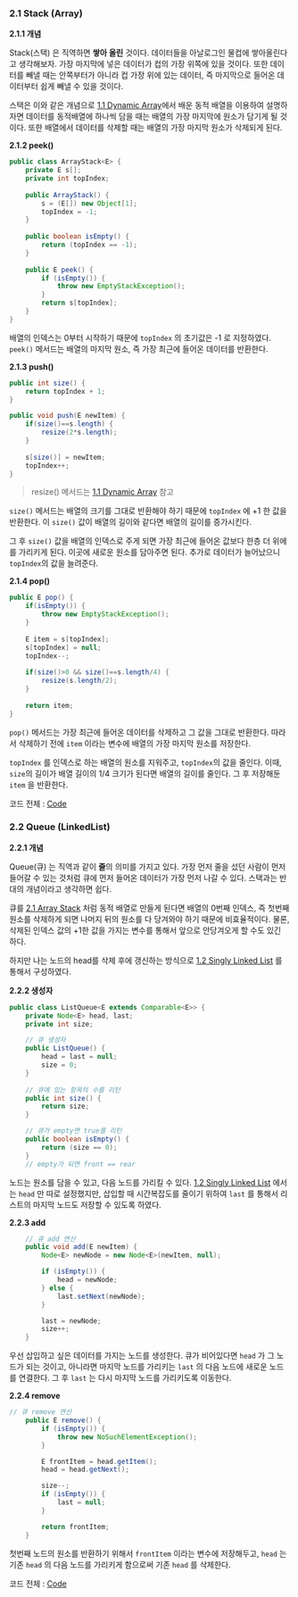 ### 2.1 Stack (Array)

**2.1.1 개념**

Stack(스택) 은 직역하면 **쌓아 올린** 것이다. 데이터들을 아날로그인 물컵에 쌓아올린다고 생각해보자. 가장 마지막에 넣은 데이터가 컵의 가장 위쪽에 있을 것이다. 또한 데이터를 빼낼 때는 안쪽부터가 아니라 컵 가장 위에 있는 데이터, 즉 마지막으로 들어온 데이터부터 쉽게 빼낼 수 있을 것이다.

스택은 이와 같은 개념으로 [1.1 Dynamic Array](https://github.com/1Dohyeon/Study-DataStructure/blob/master/01_Lists_with_py/01_DynamicArray.py)에서 배운 동적 배열을 이용하여 설명하자면 데이터를 동적배열에 하나씩 담을 때는 배열의 가장 마지막에 원소가 담기게 될 것이다. 또한 배열에서 데이터를 삭제할 때는 배열의 가장 마지막 원소가 삭제되게 된다.

**2.1.2 peek()**
``` java
public class ArrayStack<E> {
	private E s[];
	private int topIndex;
	
	public ArrayStack() {
		s = (E[]) new Object[1];	
		topIndex = -1;
	}
	
	public boolean isEmpty() {
		return (topIndex == -1);
	}
	
	public E peek() {
		if (isEmpty()) {
			throw new EmptyStackException();
		}
		return s[topIndex];
	}
}
```
배열의 인덱스는 0부터 시작하기 때문에 `topIndex` 의 초기값은 -1 로 지정하였다. `peek()` 메서드는 배열의 마지막 원소, 즉 가장 최근에 들어온 데이터를 반환한다.

**2.1.3 push()**
``` java
public int size() {
	return topIndex + 1;
}

public void push(E newItem) {
	if(size()==s.length) {
		resize(2*s.length);
	}
		
	s[size()] = newItem;
	topIndex++;
}
```
> resize() 메서드는 [1.1 Dynamic Array](https://github.com/1Dohyeon/Study-DataStructure/blob/master/01_Lists_with_py/01_DynamicArray.py) 참고

`size()` 메서드는 배열의 크기를 그대로 반환해야 하기 때문에 `topIndex` 에 +1 한 값을 반환한다. 이 `size()` 값이 배열의 길이와 같다면 배열의 길이를 증가시킨다.

그 후 `size()` 값을 배열의 인덱스로 주게 되면 가장 최근에 들어온 값보다 한층 더 위에를 가리키게 된다. 이곳에 새로운 원소를 담아주면 된다. 추가로 데이터가 늘어났으니 `topIndex`의 값을 늘려준다.

**2.1.4 pop()**
``` java
public E pop() {
	if(isEmpty()) {
		throw new EmptyStackException();
	}
	
	E item = s[topIndex];
	s[topIndex] = null;
	topIndex--;
	
	if(size()>0 && size()==s.length/4) {
		resize(s.length/2);
	}
	
	return item;
}
```
`pop()` 메서드는 가장 최근에 들어온 데이터를 삭제하고 그 값을 그대로 반환한다. 따라서 삭제하기 전에 `item` 이라는 변수에 배열의 가장 마지막 원소를 저장한다. 

`topIndex` 를 인덱스로 하는 배열의 원소를 지워주고, `topIndex`의 값을 줄인다. 이때, `size`의 길이가 배열 길이의 1/4 크기가 된다면 배열의 길이를 줄인다. 그 후 저장해둔 `item` 을 반환한다.

코드 전체 : [Code](https://github.com/1Dohyeon/Study-DataStructure/blob/master/02_stack_and_queue_with_java/D1_ArrayStack/ArrayStack.java)

### 2.2 Queue (LinkedList)

**2.2.1 개념**

Queue(큐) 는 직역과 같이 **줄**의 의미를 가지고 있다. 가장 먼저 줄을 섰던 사람이 먼저 들어갈 수 있는 것처럼 큐에 먼저 들어온 데이터가 가장 먼저 나갈 수 있다. 스택과는 반대의 개념이라고 생각하면 쉽다.

큐를 [2.1 Array Stack](https://github.com/1Dohyeon/Study-DataStructure/blob/master/02_stack_and_queue_with_java/D1_ArrayStack/ArrayStack.java) 처럼 동적 배열로 만들게 된다면 배열의 0번째 인덱스, 즉 첫번째 원소를 삭제하게 되면 나머지 뒤의 원소를 다 당겨와야 하기 때문에 비효율적이다. 물론, 삭제된 인덱스 값의 +1한 값을 가지는 변수를 통해서 앞으로 안당겨오게 할 수도 있긴 하다. 

하지만 나는 노드의 head를 삭제 후에 갱신하는 방식으로 [1.2 Singly Linked List](https://github.com/1Dohyeon/Study-DataStructure/blob/master/01_Lists_with_py/02_SinglyLinkedList.py) 를 통해서 구성하였다.

**2.2.2 생성자**
``` java
public class ListQueue<E extends Comparable<E>> {
    private Node<E> head, last;
    private int size;

    // 큐 생성자
    public ListQueue() {
        head = last = null;
        size = 0;
    }
	
	// 큐에 있는 항목의 수를 리턴
    public int size() {
        return size;
    }

    // 큐가 empty면 true를 리턴
    public boolean isEmpty() {
        return (size == 0);
    }
    // empty가 되면 front == rear
```
노드는 원소를 담을 수 있고, 다음 노드를 가리킬 수 있다. [1.2 Singly Linked List](https://github.com/1Dohyeon/Study-DataStructure/blob/master/01_Lists_with_py/02_SinglyLinkedList.py) 에서는 `head` 만 따로 설정했지만, 삽입할 때 시간복잡도를 줄이기 위하여 `last` 를 통해서 리스트의 마지막 노드도 저장할 수 있도록 하였다.

**2.2.3 add**
``` java
    // 큐 add 연산
    public void add(E newItem) {
        Node<E> newNode = new Node<E>(newItem, null);

        if (isEmpty()) {
            head = newNode;
        } else {
            last.setNext(newNode);
        }

        last = newNode;
        size++;
    }
```
우선 삽입하고 싶은 데이터를 가지는 노드를 생성한다. 큐가 비어있다면 `head` 가 그 노드가 되는 것이고, 아니라면 마지막 노드를 가리키는 `last` 의 다음 노드에 새로운 노드를 연결한다. 그 후 `last` 는 다시 마지막 노드를 가리키도록 이동한다.

**2.2.4 remove**
``` java
// 큐 remove 연산
    public E remove() {
        if (isEmpty()) {
            throw new NoSuchElementException();
        }

        E frontItem = head.getItem();
        head = head.getNext();

        size--;
        if (isEmpty()) {
            last = null;
        }

        return frontItem;
    }
```
첫번째 노드의 원소를 반환하기 위해서 `frontItem` 이라는 변수에 저장해두고, `head` 는 기존 `head` 의 다음 노드를 가리키게 함으로써 기존 `head` 를 삭제한다.

코드 전체 : [Code](https://github.com/1Dohyeon/Study-DataStructure/blob/master/02_stack_and_queue_with_java/D4_ListQueue/ListQueue.java)

